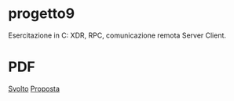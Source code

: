 # progetto9
Esercitazione in C: XDR, RPC, comunicazione remota Server Client.
# PDF
<a href="http://lia.disi.unibo.it/Courses/RetiT/materiale/esercitazioni/es8/svolta9.pdf">Svolto</a> <a href="http://lia.disi.unibo.it/Courses/RetiT/materiale/esercitazioni/es8/proposta9.pdf">Proposta</a>
